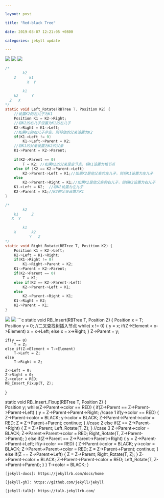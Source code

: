```yaml
---

layout: post

title: "Red-black Tree"

date: 2019-03-07 12:21:05 +0800

categories: jekyll update

---
```


<script type="text/x-mathjax-config">
MathJax.Hub.Config({
tex2jax: {
skipTags: ['script', 'noscript', 'style', 'textarea', 'pre'],
inlineMath: [['$','$']]
}
});
</script>
<script src='https://cdnjs.cloudflare.com/ajax/libs/mathjax/2.7.5/latest.js?config=TeX-MML-AM_CHTML' async></script>



<img src="http://miaochenlu.github.io/picture/20190307inductionrbtree.png">
<img src="http://miaochenlu.github.io/picture/20190307heightrbtree.png">
<img src="http://miaochenlu.github.io/picture/20190307rotation.png">

```c
/*
        k2
    Z      k1
          X  Y

        k1
    k2      Y
  Z   X
*/
static void Left_Rotate(RBTree T, Position K2) {
    //设置K2的右儿子为K1
    Position K1 = K2->Right;
    //将K2的右儿子设置为K1的左儿子
    K2->Right = K1->Left;
    //如果K1的右儿子非空，则将他的父亲设置为K2
    if(K1->Left != 0) 
        K1->Left->Parent = K2;
    //将K1的父亲设置为K2的父亲
    K1->Parent = K2->Parent;
    
    if(K2->Parent == 0)
        T = K2; //如果K2的父亲是空节点，将K1设置为根节点
    else if (K2 == K2->Parent->Left)
        K2->Parent->Left = K1;//如果K2是他父亲的左儿子，则将K1设置为左儿子
    else 
        K2->Parent->Right = K1;//如果K2是他父亲的右儿子，则将K2设置为右儿子
    K1->Left = K2;  //将K2设置为左儿子
    K2->Parent = K1;//K2的父亲设置为K1
}

/*
        k2
    k1      Z
   X  Y

        k1
    X       k2
           Y   Z
*/
static void Right_Rotate(RBTree T, Position K2) {
    Position K1 = K2->Left;
    K2->Left = K1->Right;
    if(K1->Right != 0) 
        K1->Right->Parent = K2;
    K1->Parent = K2->Parent;
    if(K2->Parent == 0) 
        T = K1;
    else if(K2 == K2->Parent->Left)
        K2->Parent->Left = K1;
    else 
        K2->Parent->Right = K1;
    K1->Right = K2;
    K2->Parent = K1;
}
```
<img src="http://miaochenlu.github.io/picture/20190307insertion.png">
<img src="http://miaochenlu.github.io/picture/20190307insertionadd.png>
<img src="http://miaochenlu.github.io/picture/201903073cases.png">
```c
static void RB_Insert(RBTree T, Position Z) {
    Position x = T;
    Position y = 0;
    //二叉查找树插入节点
    while( x != 0) {
        y = x;
        if(Z->Element < x->Element) 
            x = x->Left;
        else x = x->Right;
    }
    Z->Parent = y;
    
    if(y == 0) 
        T = Z;
    else if(Z->Element < T->Element) 
        T->Left = Z;
    else 
        T->Right = Z;

    Z->Left = 0;
    Z->Right = 0;
    Z->color = RED;
    RB_Insert_Fixup(T, Z);
}

static void RB_Insert_Fixup(RBTree T, Position Z) {\
    Position y;
    while(Z->Parent->color == RED) {
        if(Z->Parent == Z->Parent->Parent->Left) {
            y = Z->Parent->Parent->Right;
            //case 1
            if(y->color == RED) {
                Z->Parent->color = BLACK;
                y->color = BLACK;
                Z->Parent->Parent->color = RED;
                Z = Z->Parent->Parent;
                continue;
            }
            //case 2
            else if(Z == Z->Parent->Right) {
                Z = Z->Parent;
                Left_Rotate(T, Z);
            }
            //case 3
            Z->Parent->color = BLACK;
            Z->Parent->Parent->color = RED;
            Right_Rotate(T, Z->Parent->Parent);
        }
        else if(Z->Parent == Z->Parent->Parent->Right) {
            y = Z->Parent->Parent->Left;
            if(y->color == RED) {
                Z->Parent->color = BLACK;
                y->color = BLACK;
                Z->Parent->Parent->color = RED;
                Z = Z->Parent->Parent;
                continue;
            }
            else if(Z == Z->Parent->Left) {
                Z = Z->Parent;
                Right_Rotate(T, Z);
            }
            Z->Parent->color = BLACK;
            Z->Parent->Parent->color = RED;
            Left_Rotate(T, Z->Parent->Parent);
        }
    }
    T->color = BLACK;
}
```
[jekyll-docs]: https://jekyllrb.com/docs/home

[jekyll-gh]: https://github.com/jekyll/jekyll

[jekyll-talk]: https://talk.jekyllrb.com/

